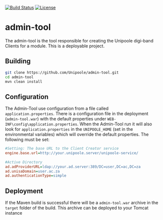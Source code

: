 [![Build Status](https://travis-ci.org/Unipoole/admin-tool.svg?branch=master)](https://travis-ci.org/Unipoole/admin-tool)
[![License](https://img.shields.io/badge/License-ECL%202.0-blue.svg)](https://opensource.org/licenses/ECL-2.0)

# admin-tool
The admin-tool is the tool responsible for creating the Unipoole digi-band Clients for a module.
This is a deployable project.

## Building
```bash
git clone https://github.com/Unipoole/admin-tool.git
cd admin-tool
mvn clean install
```

## Configuration
The Admin-Tool use configuration from a file called `application.properties`. There is a configuration file in the deployment (`admin-tool.war`) with the default properties under `WEB-INF\config\application.properties`. When the Admin-Tool run it will also look for `application.properties` in the `UNIPOOLE_HOME` (set in the environmental variables) which will override the default properties.
The following must be set:
``` ini
#Setting: The base URL to the Client Creator service
engine.base.url=http://your.unipoole.server/unipoole-service/
 
#Active Directory
ad.adProviderURL=ldap://your.ad.server:389/DC=user,DC=ac,DC=za
ad.unisaDomain=user.ac.za
ad.authenticationType=simple
```

## Deployment
If the Maven build is successful there will be a `admin-tool.war` archive in the `target` folder of the build. This archive can be deployed to your Tomcat instance